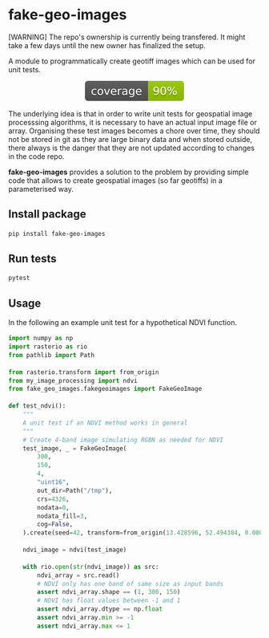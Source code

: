 # fake-geo-images

[WARNING] The repo's ownership is currently being transfered. It might take a few days until the new owner has finalized the setup.

A module to programmatically create geotiff images which can be used for unit tests.

<p align="center">
    <img src="./coverage.svg">
</p>

The underlying idea is that in order to write unit tests for geospatial image processsing algorithms, 
it is necessary to have an actual input image file or array. Organising these test images becomes a chore over time,
they should not be stored in git as they are large binary data and when stored outside, there always
is the danger that they are not updated according to changes in the code repo.

**fake-geo-images** provides a solution to the problem by providing simple code that allows to create
geospatial images (so far geotiffs) in a parameterised way. 

## Install package
```bash
pip install fake-geo-images
```

## Run tests
```bash
pytest
```

## Usage

In the following an example unit test for a hypothetical NDVI function.

```python
import numpy as np
import rasterio as rio
from pathlib import Path

from rasterio.transform import from_origin
from my_image_processing import ndvi
from fake_geo_images.fakegeoimages import FakeGeoImage

def test_ndvi():
    """
    A unit test if an NDVI method works in general
    """
    # Create 4-band image simulating RGBN as needed for NDVI
    test_image, _ = FakeGeoImage(
        300,
        150,
        4,
        "uint16",
        out_dir=Path("/tmp"),
        crs=4326,
        nodata=0,
        nodata_fill=3,
        cog=False,
    ).create(seed=42, transform=from_origin(13.428596, 52.494384, 0.000006, 0.000006))

    ndvi_image = ndvi(test_image)

    with rio.open(str(ndvi_image)) as src:
        ndvi_array = src.read()
        # NDVI only has one band of same size as input bands
        assert ndvi_array.shape == (1, 300, 150)
        # NDVI has float values between -1 and 1
        assert ndvi_array.dtype == np.float
        assert ndvi_array.min >= -1
        assert ndvi_array.max <= 1

```


